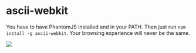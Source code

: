 # ascii-webkit

You have to have PhantomJS installed and in your PATH. Then just run `npm install -g ascii-webkit`. Your browsing experience will never be the same. 

<img src=exmaple.jpg>
